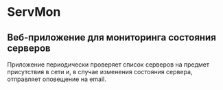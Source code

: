 # ServMon
## Веб-приложение для мониторинга состояния серверов
Приложение периодически проверяет список серверов на предмет присутствия в сети и, в случае изменения состояния сервера, отправляет оповещение на email.
